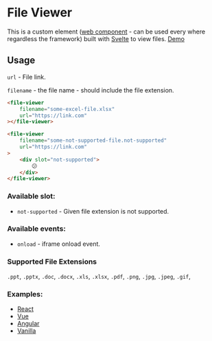 # File Viewer

This is a custom element ([web component](https://developer.mozilla.org/en-US/docs/Web/Web_Components) - can be used every where regardless the framework) built with [Svelte](https://svelte.dev/) to view files. [Demo](https://avipunes.github.io/file-viewer/)

## Usage

`url` - File link.

`filename` - the file name - should include the file extension.

```html
<file-viewer
    filename="some-excel-file.xlsx"
    url="https://link.com"
></file-viewer>
```

```html
<file-viewer
    filename="some-not-supported-file.not-supported"
    url="https://link.com"
>
    <div slot="not-supported">
        😕
    </div>
</file-viewer>
```

### Available slot:

-   `not-supported` - Given file extension is not supported.

### Available events:

-   `onload` - iframe onload event.

### Supported File Extensions

`.ppt`, `.pptx`, `.doc`, `.docx`, `.xls`, `.xlsx`, `.pdf`,
`.png`, `.jpg`, `.jpeg`, `.gif`,

### Examples:

-   [React](https://codesandbox.io/s/tender-platform-rlxs1)
-   [Vue](https://codesandbox.io/s/tender-platform-rlxs1)
-   [Angular](https://codesandbox.io/s/dreamy-goldstine-e9pso)
-   [Vanilla](https://codesandbox.io/s/vigorous-moon-ghy8w)
